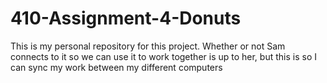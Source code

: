 # 410-Assignment-4-Donuts

This is my personal repository for this project. Whether or not Sam connects to it so we can use it to work together is up to her, but this is so I can sync my work between my different computers
